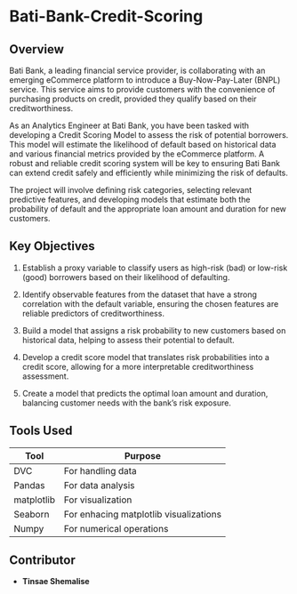 # Bati-Bank-Credit-Scoring

## Overview

Bati Bank, a leading financial service provider, is collaborating with an emerging eCommerce platform to introduce a Buy-Now-Pay-Later (BNPL) service. This service aims to provide customers with the convenience of purchasing products on credit, provided they qualify based on their creditworthiness. 

As an Analytics Engineer at Bati Bank, you have been tasked with developing a Credit Scoring Model to assess the risk of potential borrowers. This model will estimate the likelihood of default based on historical data and various financial metrics provided by the eCommerce platform. A robust and reliable credit scoring system will be key to ensuring Bati Bank can extend credit safely and efficiently while minimizing the risk of defaults.

The project will involve defining risk categories, selecting relevant predictive features, and developing models that estimate both the probability of default and the appropriate loan amount and duration for new customers.

## Key Objectives

1. Establish a proxy variable to classify users as high-risk (bad) or low-risk (good) borrowers based on their likelihood of defaulting.

2. Identify observable features from the dataset that have a strong correlation with the default variable, ensuring the chosen features are reliable predictors of creditworthiness.

3. Build a model that assigns a risk probability to new customers based on historical data, helping to assess their potential to default.

4. Develop a credit score model that translates risk probabilities into a credit score, allowing for a more interpretable creditworthiness assessment.

5. Create a model that predicts the optimal loan amount and duration, balancing customer needs with the bank’s risk exposure.


## Tools Used

| Tool       | Purpose                                |
| ---------- | -------------------------------------- |
| DVC        | For handling data                      |
| Pandas     | For data analysis                      |
| matplotlib | For visualization                      |
| Seaborn    | For enhacing matplotlib visualizations |
| Numpy      | For numerical operations               |

## Contributor

- **Tinsae Shemalise**
